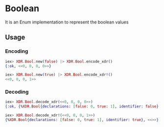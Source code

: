# Boolean

 It is an Enum implementation to represent the boolean values

## Usage

### Encoding

```elixir 
iex> XDR.Bool.new(false) |> XDR.Bool.encode_xdr()
{:ok, <<0, 0, 0, 0>>}

iex> XDR.Bool.new(true) |> XDR.Bool.encode_xdr!()
<<0, 0, 0, 1>>
```

### Decoding

```elixir
iex> XDR.Bool.decode_xdr(<<0, 0, 0, 0>>)
{:ok, {%XDR.Bool{declarations: [false: 0, true: 1], identifier: false}, <<>>}}

iex> XDR.Bool.decode_xdr!(<<0, 0, 0, 1>>)
{%XDR.Bool{declarations: [false: 0, true: 1], identifier: true}, <<>>}
```